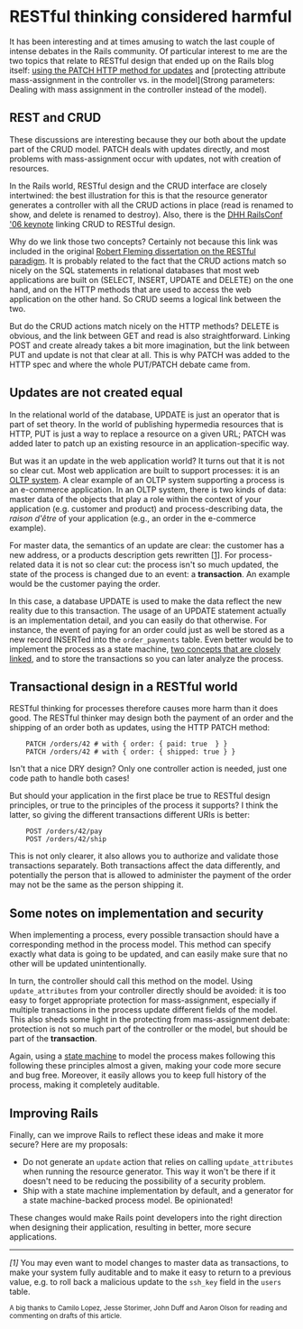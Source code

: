 # RESTful thinking considered harmful

It has been interesting and at times amusing to watch the last couple of intense debates in the Rails community. Of particular interest to me are the two topics that relate to RESTful design that ended up on the Rails blog itself: [using the PATCH HTTP method for updates](http://weblog.rubyonrails.org/2012/2/25/edge-rails-patch-is-the-new-primary-http-method-for-updates/) and [protecting attribute mass-assignment in the controller vs. in the model](Strong parameters: Dealing with mass assignment in the controller instead of the model).

## REST and CRUD

These discussions are interesting because they our both about the update part of the CRUD model. PATCH deals with updates directly, and most problems with mass-assignment occur with updates, not with creation of resources. 

In the Rails world, RESTful design and the CRUD interface are closely intertwined: the best illustration for this is that the resource generator generates a controller with all the CRUD actions in place (read is renamed to show, and delete is renamed to destroy). Also, there is the [DHH RailsConf '06 keynote](http://www.scribemedia.org/2006/07/09/dhh/) linking CRUD to RESTful design.

Why do we link those two concepts? Certainly not because this link was included in the original [Robert Fleming dissertation on the RESTful paradigm](http://www.ics.uci.edu/~fielding/pubs/dissertation/rest_arch_style.htm). It is probably related to the fact that the CRUD actions match so nicely on the SQL statements in relational databases that most web applications are built on (SELECT, INSERT, UPDATE and DELETE) on the one hand, and on the HTTP methods that are used to access the web application on the other hand. So CRUD seems a logical link between the two.

But do the CRUD actions match nicely on the HTTP methods? DELETE is obvious, and the link between GET and read is also straightforward. Linking POST and create already takes a bit more imagination, but the link between PUT and update is not that clear at all. This is why PATCH was added to the HTTP spec and where the whole PUT/PATCH debate came from.

## Updates are not created equal

In the relational world of the database, UPDATE is just an operator that is part of set theory. In the world of publishing hypermedia resources that is HTTP, PUT is just a way to replace a resource on a given URL; PATCH was added later to patch up an existing resource in an application-specific way. 

But was it an update in the web application world? It turns out that it is not so clear cut. Most web application are built to support processes: it is an [OLTP system](http://en.wikipedia.org/wiki/Online_transaction_processing). A clear example of an OLTP system supporting a process is an e-commerce application. In an OLTP system, there is two kinds of data: master data of the objects that play a role within the context of your application (e.g. customer and product) and process-describing data, the *raison d'être* of your application (e.g., an order in the e-commerce example). 

For master data, the semantics of an update are clear: the customer has a new address, or a products description gets rewritten <a href="#restful-note-1">[1]</a>. For process-related data it is not so clear cut: the process isn't so much updated, the state of the process is changed due to an event: a **transaction**. An example would be the customer paying the order. 

In this case, a database UPDATE is used to make the data reflect the new reality due to this transaction. The usage of an UPDATE statement actually is an implementation detail, and you can easily do that otherwise. For instance, the event of paying for an order could just as well be stored as a new record INSERTed into the `order_payments` table. Even better would be to implement the process as a state machine, [two concepts that are closely linked](http://www.shopify.com/technology/3383012-why-developers-should-be-force-fed-state-machines), and to store the transactions so you can later analyze the process.

## Transactional design in a RESTful world

RESTful thinking for processes therefore causes more harm than it does good. The RESTful thinker may design both the payment of an order and the shipping of an order both as updates, using the HTTP PATCH method:

```
    PATCH /orders/42 # with { order: { paid: true  } }
    PATCH /orders/42 # with { order: { shipped: true } }
```

Isn't that a nice DRY design? Only one controller action is needed, just one code path to handle both cases! 

But should your application in the first place be true to RESTful design principles, or true to the principles of the process it supports? I think the latter, so giving the different transactions different URIs is better:

```
    POST /orders/42/pay
    POST /orders/42/ship
```

This is not only clearer, it also allows you to authorize and validate those transactions separately. Both transactions affect the data differently, and potentially the person that is allowed to administer the payment of the order may not be the same as the person shipping it.

## Some notes on implementation and security

When implementing a process, every possible transaction should have a corresponding method in the process model. This method can specify exactly what data is going to be updated, and can easily make sure that no other will be updated unintentionally. 

In turn, the controller should call this method on the model. Using `update_attributes` from your controller directly should be avoided: it is too easy to forget appropriate protection for mass-assignment, especially if  multiple transactions in the process update different fields of the model. This also sheds some light in the protecting from mass-assignment debate: protection is not so much part of the controller or the model, but should be part of the **transaction**.

Again, using a [state machine](https://github.com/pluginaweek/state_machine) to model the process makes following this following these principles almost a given, making your code more secure and bug free. Moreover, it easily allows you to keep full history of the process, making it completely auditable.

## Improving Rails

Finally, can we improve Rails to reflect these ideas and make it more secure? Here are my proposals:

- Do not generate an `update` action that relies on calling `update_attributes` when running the resource generator. This way it won't be there if it doesn't need to be reducing the possibility of a security problem. 
- Ship with a state machine implementation by default, and a generator for a state machine-backed process model. Be opinionated!

These changes would make Rails point developers into the right direction when designing their application, resulting in better, more secure applications.


* * *

<a name="restful-note-1"></a>
*[1]* You may even want to model changes to master data as transactions, to make your system fully auditable and to make it easy to return to a previous value, e.g. to roll back a malicious update to the `ssh_key` field in the `users` table.

<small> A big thanks to Camilo Lopez, Jesse Storimer, John Duff and Aaron Olson for reading and commenting on drafts of this article. </small>

